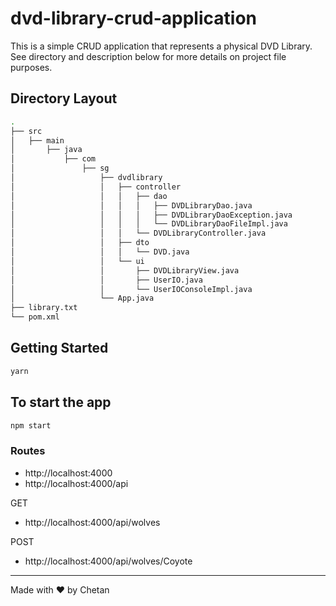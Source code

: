 
# dvd-library-crud-application

This is a simple CRUD application that represents a physical DVD Library. See directory and description below for more details on project file purposes.

## Directory Layout

```bash
.
├── src
│   ├── main
│       ├── java
│           ├── com
│               ├── sg
│                   ├── dvdlibrary
│                   │   ├── controller
│                   │   │   ├── dao
│                   │   │   │   ├── DVDLibraryDao.java
│                   │   │   │   ├── DVDLibraryDaoException.java
│                   │   │   │   └── DVDLibraryDaoFileImpl.java
│                   │   │   └── DVDLibraryController.java
│                   │   ├── dto
│                   │   │   └── DVD.java
│                   │   └── ui
│                   │       ├── DVDLibraryView.java
│                   │       ├── UserIO.java
│                   │       └── UserIOConsoleImpl.java
│                   └── App.java
├── library.txt
└── pom.xml
```

## Getting Started

```javascript
yarn
```

## To start the app
```javascript
npm start
```

### Routes

* http://localhost:4000
* http://localhost:4000/api

GET
* http://localhost:4000/api/wolves

POST
* http://localhost:4000/api/wolves/Coyote

---
Made with ♥ by Chetan
